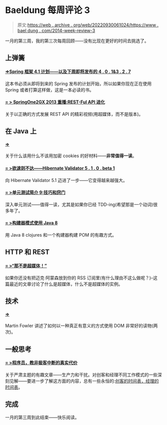 # Baeldung 每周评论 3

> 原文:[https://web . archive . org/web/20220930061024/https://www . bael dung . com/2014-week-review-3](https://web.archive.org/web/20220930061024/https://www.baeldung.com/2014-week-review-3)

一月的第三周，我的第三次每周回顾——没有比现在更好的时间去挑选了。

## **上弹簧**

#### [**=>Spring 框架 4.1 计划——以及下周即将发布的 4 . 0 . 1&3 . 2 . 7**](https://web.archive.org/web/20220629014039/https://spring.io/blog/2014/01/14/the-spring-framework-4-1-plan-and-4-0-1-3-2-7-releases-coming-up-next-week)

这本书必须从即将到来的 Spring 发布的计划开始，所以如果你现在正在使用 Spring 或者打算这样做，这是一本必读的书。

#### **[= > SpringOne2GX 2013 重播:REST-Ful API 进化](https://web.archive.org/web/20220629014039/https://spring.io/blog/2014/01/14/springone2gx-2013-replay-rest-ful-api-evolution)**

关于以正确的方式发展 REST API 的精彩视频(用超媒体，而不是版本)。

## **在 Java 上**

#### **[=>](https://web.archive.org/web/20220629014039/https://spring.io/blog/2014/01/20/exploiting-encrypted-cookies-for-fun-and-profit)**

关于什么该用什么不该用加密 cookies 的好材料——**非常值得一读**。

#### **[= >欲速则不达——Hibernate Validator 5 . 1 . 0 . beta 1](https://web.archive.org/web/20220629014039/http://in.relation.to/Bloggers/HasteMakesWasteHereComesHibernateValidator510Beta1)**

向 Hibernate Validator 5.1 迈进了一步——它变得越来越强大。

#### **[= >单元测试简介 9:技巧和窍门](https://web.archive.org/web/20220629014039/http://www.daedtech.com/intro-to-unit-testing-9-tips-and-tricks)**

深入单元测试——值得一读，尤其是如果你已经 TDD-ing(希望那是一个动词)很多年了。

#### **[= >构建器模式使用 Java 8](https://web.archive.org/web/20220629014039/https://dotneverland.blogspot.ro/2014/01/builder-pattern-using-java-8.html)**

用 Java 8 clojures 和一个构建器构建 POM 的有趣方式。

## **HTTP 和 REST**

#### **[= >“那不是超媒体！”](https://web.archive.org/web/20220629014039/http://www.amundsen.com/blog/archives/1149)**

如果你还没有把迈克·阿蒙森放到你的 RSS 订阅里(有什么理由不这么做呢？)–这篇最近的文章讨论了什么是超媒体，什么不是超媒体的实例。

## **技术**

#### **[=>](https://web.archive.org/web/20220629014039/http://martinfowler.com/bliki/SegregatedDOM.html)**

Martin Fowler 讲述了如何以一种真正有意义的方式使用 DOM 非常好的读物(两次)。

## **一般思考**

#### **[= >程序员，教非极客中断的真实代价](https://web.archive.org/web/20220629014039/http://www.daedtech.com/programmers-teach-non-geeks-the-true-cost-of-interruptions)**

关于严肃主题的有趣文章——生产力和干扰。对创客和经理不同工作模式的一些深刻见解——要进一步了解这方面的内容，总有一些永恒的:[创客的时间表，经理的时间表](https://web.archive.org/web/20220629014039/http://www.paulgraham.com/makersschedule.html)。

## **完成**

一月的第三周到此结束——快乐阅读。